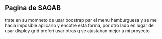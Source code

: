 ## Pagina de SAGAB 



trate en su momneto de usar  boostrap par el menu hamburguesa y se me hacia imposible aplicarlo y encotre esta forma, por otro lado en lugar de usar displey grid preferi usar otras q se ajustaban mejor a mi proyecto
